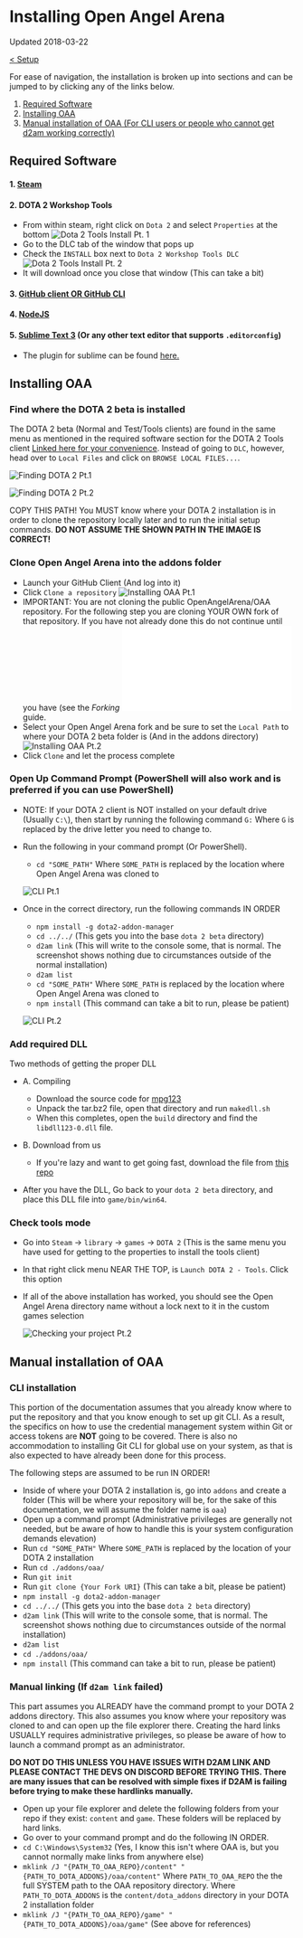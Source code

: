 # Installing Open Angel Arena

Updated 2018-03-22

[< Setup][0]

For ease of navigation, the installation is broken up into sections and can be jumped to by clicking any of the links below.

1. [Required Software](#required-software)
2. [Installing OAA](#installing-oaa)
3. [Manual installation of OAA (For CLI users or people who cannot get d2am working correctly)](#manual-installation-of-oaa)

## Required Software

#### 1. **[Steam](http://steampowered.com)**
#### 2. DOTA 2 Workshop Tools
- From within steam, right click on `Dota 2` and select `Properties` at the bottom
  ![Dota 2 Tools Install Pt. 1](../.images/OAA_Install_D2Tools_1.png)
- Go to the DLC tab of the window that pops up
- Check the `INSTALL` box next to `Dota 2 Workshop Tools DLC`
  ![Dota 2 Tools Install Pt. 2](../.images/OAA_Install_D2Tools_2.png)
- It will download once you close that window (This can take a bit)
#### 3. [GitHub client OR GitHub CLI](http://desktop.github.com/)
#### 4. [NodeJS](http://nodejs.org)
#### 5. [Sublime Text 3](http://www.sublimetext.com/) (Or any other text editor that supports `.editorconfig`)
- The plugin for sublime can be found [here.](https://github.com/sindresorhus/editorconfig-sublime)

## Installing OAA
### Find where the DOTA 2 beta is installed

The DOTA 2 beta (Normal and Test/Tools clients) are found in the same menu as mentioned in the required software section for the DOTA 2 Tools client [Linked here for your convenience](#2-dota-2-workshop-tools).  Instead of going to `DLC`, however, head over to `Local Files` and click on `BROWSE LOCAL FILES...`.

  ![Finding DOTA 2 Pt.1](../.images/Installing_Find_Dota2_1.png)
  
  ![Finding DOTA 2 Pt.2](../.images/Installing_Find_Dota2_2.png)
  
COPY THIS PATH!  You MUST know where your DOTA 2 installation is in order to clone the repository locally later and to run the initial setup commands.  **DO NOT ASSUME THE SHOWN PATH IN THE IMAGE IS CORRECT!**

### Clone Open Angel Arena into the addons folder

- Launch your GitHub Client (And log into it)
- Click `Clone a repository`
  ![Installing OAA Pt.1](../.images/Installation_Clone_1.png)
- IMPORTANT: You are not cloning the public OpenAngelArena/OAA repository. For the following step you are cloning YOUR OWN fork of that repository. If you have not already done this do not continue until you have (see the *Forking* ![Github for Noobs](git/github-for-noobs.md) guide.
- Select your Open Angel Arena fork and be sure to set the `Local Path` to where your DOTA 2 beta folder is (And in the addons directory)
  ![Installing OAA Pt.2](../.images/Installation_Clone_2.png)
- Click `Clone` and let the process complete

### Open Up Command Prompt (PowerShell will also work and is preferred if you can use PowerShell)

- NOTE: If your DOTA 2 client is NOT installed on your default drive (Usually `C:\`), then start by running the following command `G:` Where `G` is replaced by the drive letter you need to change to.
- Run the following in your command prompt (Or PowerShell).
  - `cd "SOME_PATH"` Where `SOME_PATH` is replaced by the location where Open Angel Arena was cloned to
  
  ![CLI Pt.1](../.images/Installation_CLI_1.png)
  
- Once in the correct directory, run the following commands IN ORDER
  - `npm install -g dota2-addon-manager`
  - `cd ../../` (This gets you into the base `dota 2 beta` directory)
  - `d2am link` (This will write to the console some, that is normal.  The screenshot shows nothing due to circumstances outside of the normal installation)
  - `d2am list`
  - `cd "SOME_PATH"` Where `SOME_PATH` is replaced by the location where Open Angel Arena was cloned to
  - `npm install` (This command can take a bit to run, please be patient)
  
  ![CLI Pt.2](../.images/Installation_CLI_2.png)

### Add required DLL

Two methods of getting the proper DLL

- A. Compiling
  - Download the source code for [mpg123](https://sourceforge.net/projects/mpg123/files/mpg123/1.23.8/)
  - Unpack the tar.bz2 file, open that directory and run `makedll.sh`
  - When this completes, open the `build` directory and find the `libdll123-0.dll` file.

- B. Download from us
  - If you're lazy and want to get going fast, download the file from [this repo](https://github.com/OpenAngelArena/oaa/blob/master/libs/libmpg123-0.dll)

- After you have the DLL, Go back to your `dota 2 beta` directory, and place this DLL file into `game/bin/win64`.

### Check tools mode

- Go into `Steam` -> `library` -> `games` -> `DOTA 2` (This is the same menu you have used for getting to the properties to install the tools client)
- In that right click menu NEAR THE TOP, is `Launch DOTA 2 - Tools`.  Click this option
- If all of the above installation has worked, you should see the Open Angel Arena directory name without a lock next to it in the custom games selection

  ![Checking your project Pt.2](../.images/Installation_Check_1.png)

## Manual installation of OAA
### CLI installation

This portion of the documentation assumes that you already know where to put the repository and that you know enough to set up git CLI.  As a result, the specifics on how to use the credential management system within Git or access tokens are **NOT** going to be covered.  There is also no accommodation to installing Git CLI for global use on your system, as that is also expected to have already been done for this process.

The following steps are assumed to be run IN ORDER!

- Inside of where your DOTA 2 installation is, go into `addons` and create a folder (This will be where your repository will be, for the sake of this documentation, we will assume the folder name is `oaa`)
- Open up a command prompt (Administrative privileges are generally not needed, but be aware of how to handle this is your system configuration demands elevation)
- Run `cd "SOME_PATH"` Where `SOME_PATH` is replaced by the location of your DOTA 2 installation
- Run `cd ./addons/oaa/`
- Run `git init`
- Run `git clone {Your Fork URI}` (This can take a bit, please be patient)
- `npm install -g dota2-addon-manager`
- `cd ../../` (This gets you into the base `dota 2 beta` directory)
- `d2am link` (This will write to the console some, that is normal.  The screenshot shows nothing due to circumstances outside of the normal installation)
- `d2am list`
- `cd ./addons/oaa/`
- `npm install` (This command can take a bit to run, please be patient)

### Manual linking (If `d2am link` failed)

This part assumes you ALREADY have the command prompt to your DOTA 2 addons directory.  This also assumes you know where your repository was cloned to and can open up the file explorer there.  Creating the hard links USUALLY requires administrative privileges, so please be aware of how to launch a command prompt as an administrator.

**DO NOT DO THIS UNLESS YOU HAVE ISSUES WITH D2AM LINK AND PLEASE CONTACT THE DEVS ON DISCORD BEFORE TRYING THIS.  There are many issues that can be resolved with simple fixes if D2AM is failing before trying to make these hardlinks manually.**

- Open up your file explorer and delete the following folders from your repo if they exist: `content` and `game`.  These folders will be replaced by hard links.
- Go over to your command prompt and do the following IN ORDER.
- `cd C:\Windows\System32` (Yes, I know this isn't where OAA is, but you cannot normally make links from anywhere else)
- `mklink /J "{PATH_TO_OAA_REPO}/content" "{PATH_TO_DOTA_ADDONS}/oaa/content"` Where `PATH_TO_OAA_REPO` the the full SYSTEM path to the OAA repository directory.  Where `PATH_TO_DOTA_ADDONS` is the `content/dota_addons` directory in your DOTA 2 installation folder
- `mklink /J "{PATH_TO_OAA_REPO}/game" "{PATH_TO_DOTA_ADDONS}/oaa/game"` (See above for references)

[0]: README.md
